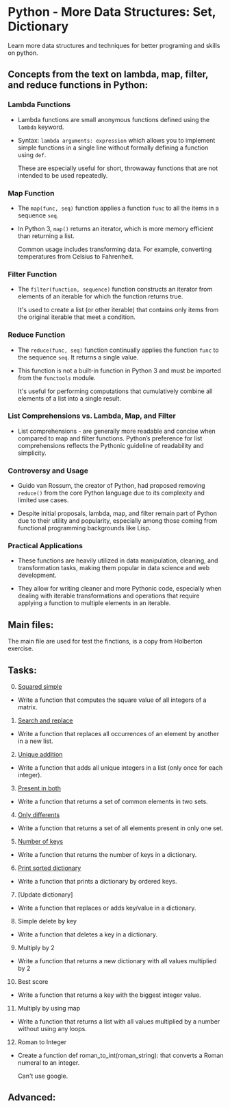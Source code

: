 # Python - More Data Structures: Set, Dictionary

Learn more data structures and techniques for better programing and skills on python.

## Concepts from the text on lambda, map, filter, and reduce functions in Python:

### Lambda Functions

 * Lambda functions are small anonymous functions defined using the `lambda` keyword.

 * Syntax: `lambda arguments: expression` which allows you to implement simple functions in a single line without formally defining a function using `def`.
        
    These are especially useful for short, throwaway functions that are not intended to be used repeatedly.

### Map Function

 * The `map(func, seq)` function applies a function `func` to all the items in a sequence `seq`.

 * In Python 3, `map()` returns an iterator, which is more memory efficient than returning a list.

    Common usage includes transforming data. For example, converting temperatures from Celsius to Fahrenheit.

### Filter Function

 * The `filter(function, sequence)` function constructs an iterator from elements of an iterable for which the function returns true.

    It's used to create a list (or other iterable) that contains only items from the original iterable that meet a condition.

### Reduce Function

 * The `reduce(func, seq)` function continually applies the function `func` to the sequence `seq`. It returns a single value.

 * This function is not a built-in function in Python 3 and must be imported from the `functools` module.

    It's useful for performing computations that cumulatively combine all elements of a list into a single result.

### List Comprehensions vs. Lambda, Map, and Filter

 * List comprehensions - are generally more readable and concise when compared to map and filter functions. Python’s preference for list comprehensions reflects the Pythonic guideline of readability and simplicity.

### Controversy and Usage

 * Guido van Rossum, the creator of Python, had proposed removing `reduce()` from the core Python language due to its complexity and limited use cases.

 * Despite initial proposals, lambda, map, and filter remain part of Python due to their utility and popularity, especially among those coming from functional programming backgrounds like Lisp.

### Practical Applications

 * These functions are heavily utilized in data manipulation, cleaning, and transformation tasks, making them popular in data science and web development.

 * They allow for writing cleaner and more Pythonic code, especially when dealing with iterable transformations and operations that require applying a function to multiple elements in an iterable.

## Main files:

The main file are used for test the finctions, is a copy from Holberton exercise. 

## Tasks:

0. [Squared simple](./0-square_matrix_simple.py)

 * Write a function that computes the square value of all integers of a matrix.

1. [Search and replace](./1-search_replace.py)

 * Write a function that replaces all occurrences of an element by another in a new list.

2. [Unique addition](./2-uniq_add.py)

 * Write a function that adds all unique integers in a list (only once for each integer).

3. [Present in both](./3-common_elements.py)

 * Write a function that returns a set of common elements in two sets.

4. [Only differents](./4-only_diff_elements.py)

 * Write a function that returns a set of all elements present in only one set.

5. [Number of keys](./5-number_keys.py)

 * Write a function that returns the number of keys in a dictionary.

6. [Print sorted dictionary](./6-print_sorted_dictionary.py)

 * Write a function that prints a dictionary by ordered keys.

7. [Update dictionary]

 * Write a function that replaces or adds key/value in a dictionary.

8. Simple delete by key

 * Write a function that deletes a key in a dictionary.

9. Multiply by 2

 * Write a function that returns a new dictionary with all values multiplied by 2

10. Best score

 * Write a function that returns a key with the biggest integer value.

11. Multiply by using map

 * Write a function that returns a list with all values multiplied by a number without using any loops.

12. Roman to Integer

 * Create a function def roman_to_int(roman_string): that converts a Roman numeral to an integer.

    Can't use google.

## Advanced: 

